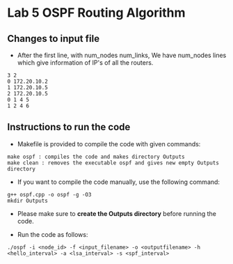 # Lab 5 OSPF Routing Algorithm

## Changes to input file

* After the first line, with num_nodes num_links, We have num_nodes lines which give information of IP's of all the routers.
```
3 2
0 172.20.10.2
1 172.20.10.5
2 172.20.10.5
0 1 4 5
1 2 4 6
``` 

## Instructions to run the code

* Makefile is provided to compile the code with given commands: 
```
make ospf : compiles the code and makes directory Outputs
make clean : removes the executable ospf and gives new empty Outputs directory
```

* If you want to compile the code manually, use the following command:
```
g++ ospf.cpp -o ospf -g -O3
mkdir Outputs
```

* Please make sure to __create the Outputs directory__ before running the code.

* Run the code as follows:
```
./ospf -i <node_id> -f <input_filename> -o <outputfilename> -h <hello_interval> -a <lsa_interval> -s <spf_interval>
```
